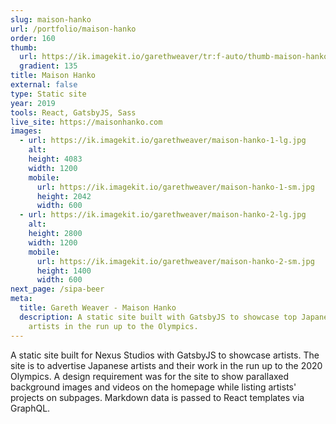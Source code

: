 ```yaml
---
slug: maison-hanko
url: /portfolio/maison-hanko
order: 160
thumb:
  url: https://ik.imagekit.io/garethweaver/tr:f-auto/thumb-maison-hanko.png
  gradient: 135
title: Maison Hanko
external: false
type: Static site
year: 2019
tools: React, GatsbyJS, Sass
live_site: https://maisonhanko.com
images:
  - url: https://ik.imagekit.io/garethweaver/maison-hanko-1-lg.jpg
    alt:
    height: 4083
    width: 1200
    mobile:
      url: https://ik.imagekit.io/garethweaver/maison-hanko-1-sm.jpg
      height: 2042
      width: 600
  - url: https://ik.imagekit.io/garethweaver/maison-hanko-2-lg.jpg
    alt:
    height: 2800
    width: 1200
    mobile:
      url: https://ik.imagekit.io/garethweaver/maison-hanko-2-sm.jpg
      height: 1400
      width: 600
next_page: /sipa-beer
meta:
  title: Gareth Weaver - Maison Hanko
  description: A static site built with GatsbyJS to showcase top Japanese
    artists in the run up to the Olympics.
---
```

A static site built for Nexus Studios with GatsbyJS to showcase artists.
The site is to advertise Japanese artists and their work in the run up to
the 2020 Olympics. A design requirement was for the site to show parallaxed
background images and videos on the homepage while listing artists' projects on
subpages. Markdown data is passed to React templates via GraphQL.
